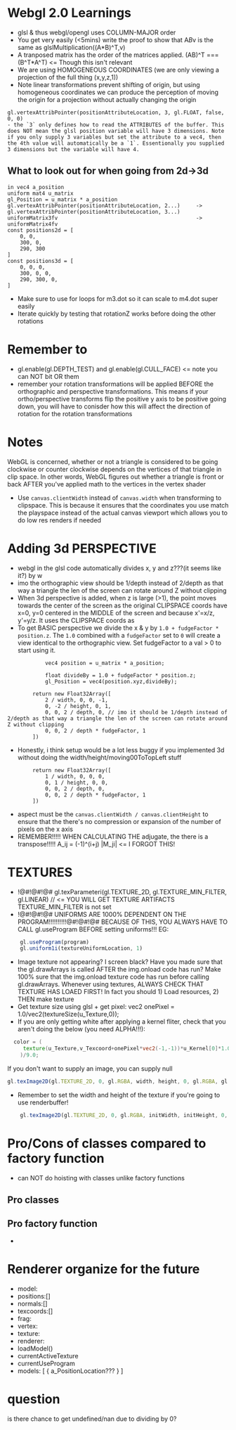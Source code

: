 # Webgl 2.0 Learnings
- glsl & thus webgl/opengl uses COLUMN-MAJOR order
- You get very easily (<5mins) write the proof to show that A*B*v is the same as glslMultiplication((A*B)^T,v) 
- A tranposed matrix has the order of the matrices applied. (AB)^T === (B^T*A^T) <= Though this isn't relevant
- We are using HOMOGENEOUS COORDINATES (we are only viewing a projection of the full thing (x,y,z,1))
- Note linear transformations prevent shifting of origin, but using homogeneous coordinates we can produce the perception of moving the origin for a projection without actually changing the origin


```
gl.vertexAttribPointer(positionAttributeLocation, 3, gl.FLOAT, false, 0, 0)
- the `3` only defines how to read the ATTRIBUTES of the buffer. This does NOT mean the glsl position variable will have 3 dimensions. Note if you only supply 3 variables but set the attribute to a vec4, then the 4th value will automatically be a `1`. Essentionally you supplied 3 dimensions but the variable will have 4.
```


## What to look out for when going from 2d->3d
```
in vec4 a_position
uniform mat4 u_matrix
gl_Position = u_matrix * a_position
gl.vertexAttribPointer(positionAttributeLocation, 2...)     ->		gl.vertexAttribPointer(positionAttributeLocation, 3...)
uniformMatrix3fv 											->		uniformMatrix4fv
const positions2d = [
	0, 0,
	300, 0,
	290, 300
]
const positions3d = [
	0, 0, 0,
	300, 0, 0,
	290, 300, 0,
]
```
- Make sure to use for loops for m3.dot so it can scale to m4.dot super easily
- Iterate quickly by testing that rotationZ works before doing the other rotations



# Remember to
- gl.enable(gl.DEPTH_TEST) and gl.enable(gl.CULL_FACE) <= note you can NOT bit OR them
- remember your rotation transformations will be applied BEFORE the orthographic and perspective transformations. This means if your ortho/perspective transforms flip the positive y axis to be positive going down, you will have to conisder how this will affect the direction of rotation for the rotation transformations

# Notes
WebGL is concerned, whether or not a triangle is considered to be going clockwise or counter clockwise depends on the vertices of that triangle in clip space. In other words, WebGL figures out whether a triangle is front or back AFTER you've applied math to the vertices in the vertex shader
- Use `canvas.clientWidth` instead of `canvas.width` when transforming to clipspace. This is because it ensures that the coordinates you use match the playspace instead of the actual canvas viewport which allows you to do low res renders if needed

# Adding 3d PERSPECTIVE
- webgl in the glsl code automatically divides x, y and z???(it seems like it?) by w
- imo the orthographic view should be 1/depth instead of 2/depth as that way a triangle the len of the screen can rotate around Z without clipping
- When 3d perspective is added, when z is large (>1), the point moves towards the center of the screen as the original CLIPSPACE coords have x=0, y=0 centered in the MIDDLE of the screen and because x'=x/z, y'=y/z. It uses the CLIPSPACE coords as 
- To get BASIC perspective we divide the x & y by `1.0 + fudgeFactor * position.z`. The `1.0` combined with a `fudgeFactor` set to `0` will create a view identical to the orthographic view. Set fudgeFactor to a val > 0 to start using it. 
```
			vec4 position = u_matrix * a_position;

			float divideBy = 1.0 + fudgeFactor * position.z;
			gl_Position = vec4(position.xyz,divideBy);
```
```
		return new Float32Array([
			2 / width, 0, 0, -1,
			0, -2 / height, 0, 1,
			0, 0, 2 / depth, 0,	// imo it should be 1/depth instead of 2/depth as that way a triangle the len of the screen can rotate around Z without clipping
			0, 0, 2 / depth * fudgeFactor, 1
		])
```


- Honestly, i think setup would be a lot less buggy if you implemented 3d without doing the width/height/moving00ToTopLeft stuff
```
		return new Float32Array([
			1 / width, 0, 0, 0,
			0, 1 / height, 0, 0,
			0, 0, 2 / depth, 0,
			0, 0, 2 / depth * fudgeFactor, 1
		])
```
- aspect must be the `canvas.clientWidth / canvas.clientHeight` to ensure that the there's no compression or expansion of the number of pixels on the x axis
- REMEMBER!!!!! WHEN CALCULATING THE adjugate, the there is a transpose!!!!! A_ij = (-1)^(i+j) |M_ji| <= I FORGOT THIS!


# TEXTURES
- !@#!@#!@# gl.texParameteri(gl.TEXTURE_2D, gl.TEXTURE_MIN_FILTER, gl.LINEAR)	// <= YOU WILL GET TEXTURE ARTIFACTS TEXTURE_MIN_FILTER is not set
- !@#!@#!@# UNIFORMS ARE 1000% DEPENDENT ON THE PROGRAM!!!!!!!!!!@#!@#!@# BECAUSE OF THIS, YOU ALWAYS HAVE TO CALL gl.useProgram BEFORE setting uniforms!!! EG:
```ts
	gl.useProgram(program)
	gl.uniform1i(textureUniformLocation, 1)
```
- Image texture not appearing? I screen black? Have you made sure that the gl.drawArrays is called AFTER the img.onload code has run? Make 100% sure that the img.onload texture code has run before calling gl.drawArrays. Whenever using textures, ALWAYS CHECK THAT TEXTURE HAS LOAED FIRST! In fact you should 1) Load resources, 2) THEN make texture
- Get texture size using glsl + get pixel:   vec2 onePixel = 1.0/vec2(textureSize(u_Texture,0));
- If you are only getting white after applying a kernel fliter, check that you aren't doing the below (you need ALPHA!!!):
```GLSL
  color = (
     texture(u_Texture,v_Texcoord+onePixel*vec2(-1,-1))*u_Kernel[0]*1.0
    )/9.0;
```

If you don't want to supply an image, you can supply null
```ts
gl.texImage2D(gl.TEXTURE_2D, 0, gl.RGBA, width, height, 0, gl.RGBA, gl.UNSIGNED_BYTE, null)
```

- Remember to set the width and height of the texture if you're going to use renderbuffer!
```ts
    gl.texImage2D(gl.TEXTURE_2D, 0, gl.RGBA, initWidth, initHeight, 0, gl.RGBA, gl.UNSIGNED_BYTE, null)
```


# Pro/Cons of classes compared to factory function
- can NOT do hoisting with classes unlike factory functions
## Pro classes
## Pro factory function
-

# Renderer organize for the future
- model:
 - positions:[]
 - normals:[]
 - texcoords:[]
 - frag:
 - vertex:
 - texture:
- renderer:
 - loadModel()
 - currentActiveTexture
 - currentUseProgram
 - models: [
	{
		a_PositionLocation???
	}
 ]



# question
is there chance to get undefined/nan due to dividing by 0?